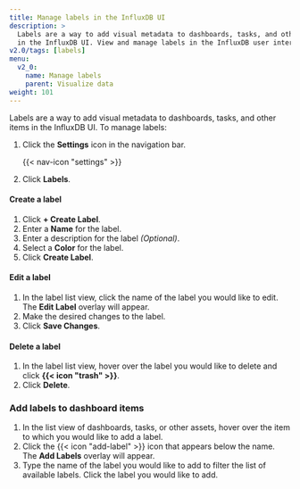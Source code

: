 ```yaml
---
title: Manage labels in the InfluxDB UI
description: >
  Labels are a way to add visual metadata to dashboards, tasks, and other items
  in the InfluxDB UI. View and manage labels in the InfluxDB user interface.
v2.0/tags: [labels]
menu:
  v2_0:
    name: Manage labels
    parent: Visualize data
weight: 101
---
```


Labels are a way to add visual metadata to dashboards, tasks, and other items in the InfluxDB UI.
To manage labels:

1. Click the **Settings** icon in the navigation bar.

    {{< nav-icon "settings" >}}

2. Click **Labels**.

#### Create a label
1. Click **+ Create Label**.
2. Enter a **Name** for the label.
3. Enter a description for the label _(Optional)_.
4. Select a **Color** for the label.
5. Click **Create Label**.

#### Edit a label
1. In the label list view, click the name of the label you would like to edit.
   The **Edit Label** overlay will appear.
2. Make the desired changes to the label.
3. Click **Save Changes**.

#### Delete a label
1. In the label list view, hover over the label you would like to delete and click **{{< icon "trash" >}}**.
2. Click **Delete**.

### Add labels to dashboard items
1. In the list view of dashboards, tasks, or other assets, hover over the item to which you would like to add a label.
2. Click the {{< icon "add-label" >}} icon that appears below the name.
   The **Add Labels** overlay will appear.
3. Type the name of the label you would like to add to filter the list of available labels.
   Click the label you would like to add.
